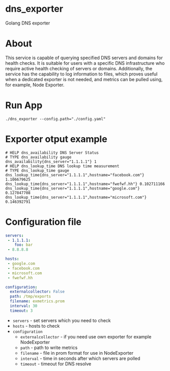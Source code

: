 # dns_exporter
Golang DNS exporter

# About
This service is capable of querying specified DNS servers and domains for health checks. It is suitable for users with a specific DNS infrastructure who require active health checking of servers or domains. Additionally, the service has the capability to log information to files, which proves useful when a dedicated exporter is not needed, and metrics can be pulled using, for example, Node Exporter.

# Run App
```
./dns_exporter --config.path="./config.yaml"
```

# Exporter otput example
```prometheus
# HELP dns_availability DNS Server Status
# TYPE dns_availability gauge
dns_availability{dns_server="1.1.1.1"} 1
# HELP dns_lookup_time DNS lookup time measurement
# TYPE dns_lookup_time gauge
dns_lookup_time{dns_server="1.1.1.1",hostname="facebook.com"} 1.106679625
dns_lookup_time{dns_server="1.1.1.1",hostname="fwefwf.hh"} 0.102711166
dns_lookup_time{dns_server="1.1.1.1",hostname="google.com"} 0.127847708
dns_lookup_time{dns_server="1.1.1.1",hostname="microsoft.com"} 0.146392791
```
# Configuration file
```yaml
servers:
 - 1.1.1.1:
    foo: bar
 - 8.8.8.8

hosts:
 - google.com
 - facebook.com
 - microsoft.com
 - fwefwf.hh

configuration:
  externalcollector: False
  path: /tmp/exports
  filename: exmetrics.prom
  interval: 30
  timeout: 3
```
 * `servers` - set servers which you need to check 
 * `hosts` - hosts to check
 * `configuration`
    * `externalcollector` - if you need use own exporter for example NodeExporter
    * `path` - path to write metrics
    * `filename` - file in prom format for use in NodeExporter
    * `interval` - time in seconds after which servers are polled
    * `timeout` - timeout for DNS resolve